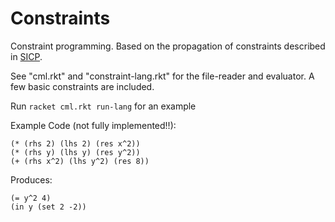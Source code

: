 Constraints
===========

Constraint programming. Based on the propagation of constraints described in [SICP](http://mitpress.mit.edu/sicp/full-text/book/book-Z-H-22.html#%_sec_3.3.5).

See "cml.rkt" and "constraint-lang.rkt" for the file-reader and evaluator.
A few basic constraints are included.

Run `racket cml.rkt run-lang` for an example

Example Code (not fully implemented!!):

    (* (rhs 2) (lhs 2) (res x^2))
    (* (rhs y) (lhs y) (res y^2))
    (+ (rhs x^2) (lhs y^2) (res 8))

Produces:

    (= y^2 4)
    (in y (set 2 -2))
